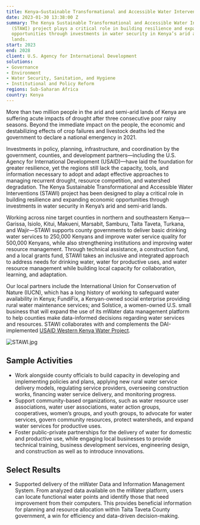 ```yaml
---
title: Kenya—Sustainable Transformational and Accessible Water Interventions (STAWI)
date: 2023-01-30 13:38:00 Z
summary: The Kenya Sustainable Transformational and Accessible Water Interventions
  (STAWI) project plays a critical role in building resilience and expanding economic
  opportunities through investments in water security in Kenya’s arid and semi-arid
  lands.
start: 2023
end: 2028
client: U.S. Agency for International Development
solutions:
- Governance
- Environment
- Water Security, Sanitation, and Hygiene
- Institutional and Policy Reform
regions: Sub-Saharan Africa
country: Kenya
---
```


More than two million people in the arid and semi-arid lands of Kenya are suffering acute impacts of drought after three consecutive poor rainy seasons. Beyond the immediate impact on the people, the economic and destabilizing effects of crop failures and livestock deaths led the government to declare a national emergency in 2021. 

Investments in policy, planning, infrastructure, and coordination by the government, counties, and development partners—including the U.S. Agency for International Development (USAID)—have laid the foundation for greater resilience, yet the regions still lack the capacity, tools, and information necessary to adopt and adapt effective approaches to managing recurrent drought, resource competition, and watershed degradation. The Kenya Sustainable Transformational and Accessible Water Interventions (STAWI) project has been designed to play a critical role in building resilience and expanding economic opportunities through investments in water security in Kenya’s arid and semi-arid lands.
 
Working across nine target counties in northern and southeastern Kenya—Garissa, Isiolo, Kitui, Makueni, Marsabit, Samburu, Taita Taveta, Turkana, and Wajir—STAWI supports county governments to deliver basic drinking water services to 250,000 Kenyans and improve water service quality for 500,000 Kenyans, while also strengthening institutions and improving water resource management. Through technical assistance, a construction fund, and a local grants fund, STAWI takes an inclusive and integrated approach to address needs for drinking water, water for productive uses, and water resource management while building local capacity for collaboration, learning, and adaptation.
 
Our local partners include the International Union for Conservation of Nature (IUCN), which has a long history of working to safeguard water availability in Kenya; FundiFix, a Kenyan-owned social enterprise providing rural water maintenance services; and Solstice, a women-owned U.S. small business that will expand the use of its mWater data management platform to help counties make data-informed decisions regarding water services and resources. STAWI collaborates with and complements the DAI-implemented [USAID Western Kenya Water Project](https://www.dai.com/our-work/projects/kenya-western-kenya-water-program).

![STAWI.jpg](/uploads/STAWI.jpg)

## Sample Activities

* Work alongside county officials to build capacity in developing and implementing policies and plans, applying new rural water service delivery models, regulating service providers, overseeing construction works, financing water service delivery, and monitoring progress. 
* Support community-based organizations, such as water resource user associations, water user associations, water action groups, cooperatives, women’s groups, and youth groups, to advocate for water services, govern community resources, protect watersheds, and expand water services for productive uses. 
* Foster public-private partnerships for the delivery of water for domestic and productive use, while engaging local businesses to provide technical training, business development services, engineering design, and construction as well as to introduce innovations.

## Select Results

* Supported delivery of the mWater Data and Information Management System. From analyzed data available on the mWater platform, users can locate functional water points and identify those that need improvement from their computers. This provides beneficial information for planning and resource allocation within Taita Taveta County government, a win for efficiency and data-driven decision-making.
